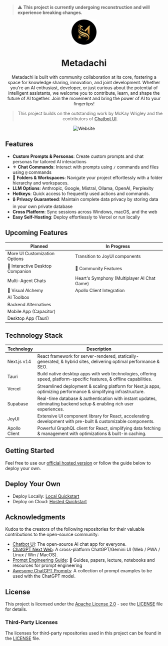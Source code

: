 > ⚠️ **This project is currently undergoing reconstruction and will experience breaking changes.** 

<div align="center">
<img src="public/docs/images/icon-circle.png" alt="Metadachi Icon" style="width: 80px; height: auto;" />
<h1>Metadachi</h1>

[//]: # ([![Web][Web-image]][web-url])
[//]: # ([![Windows][Windows-image]][download-url])
[//]: # ([![MacOS][MacOS-image]][download-url])

[web-url]: https://app.metadachi.com
[download-url]: https://github.com/Phanturne/metadachi/releases
[Web-image]: https://img.shields.io/badge/Web-PWA-orange?logo=microsoftedge
[Windows-image]: https://img.shields.io/badge/-Windows-blue?logo=windows
[MacOS-image]: https://img.shields.io/badge/-MacOS-black?logo=apple
[Linux-image]: https://img.shields.io/badge/-Linux-333?logo=ubuntu
Metadachi is built with community collaboration at its core, fostering a space for knowledge sharing, innovation, and joint development. Whether you're an AI enthusiast, developer, or just curious about the potential of intelligent assistants, we welcome you to contribute, learn, and shape the future of AI together. Join the movement and bring the power of AI to your fingertips!

> This project builds on the outstanding work by McKay Wrigley and the contributors of [Chatbot UI](https://github.com/mckaywrigley/chatbot-ui).

![Website](public/docs/images/screenshot-website.png)

</div>

## Features
- **Custom Prompts & Personas**: Create custom prompts and chat personas for tailored AI interactions
- ⚜️ **Chat Commands**: Interact with prompts using `/` commands and files using `@` commands
- 📁 **Folders & Workspaces**: Navigate your project effortlessly with a folder hierarchy and workspaces.
- **LLM Options**: Anthropic, Google, Mistral, Ollama, OpenAI, Perplexity
- **Hotkeys**: Quick access to frequently used actions and commands.
- 🔒 **Privacy Guaranteed**: Maintain complete data privacy by storing data in your own private database
- **Cross Platform**: Sync sessions across Windows, macOS, and the web
- **Easy Self-Hosting**: Deploy effortlessly to Vercel or run locally

## Upcoming Features
| Planned                           | In Progress                                 | 
|-----------------------------------|---------------------------------------------|
| More UI Customization Options     | Transition to JoyUI components              |
| 🐶 Interactive Desktop Companion  | 🤝 Community Features                       |
| Multi-Agent Chats                 | Heart's Symphony (Multiplayer AI Chat Game) |
| 🎨 Visual Alchemy                 | Apollo Client Integration                   |
| AI Toolbox                        |                                             |
| Backend Alternatives              |                                             |
| Mobile App (Capacitor)            |                                             |
| Desktop App (Tauri)               |                                             |

## Technology Stack
| Technology     | Description                                                                                                            |
|----------------|------------------------------------------------------------------------------------------------------------------------|
| Next.js v14    | React framework for server-rendered, statically-generated, & hybrid sites, delivering optimal performance & SEO.       |
| Tauri          | Build native desktop apps with web technologies, offering speed, platform-specific features, & offline capabilities.   |
| Vercel         | Streamlined deployment & scaling platform for Next.js apps, optimizing performance & simplifying infrastructure.       |
| Supabase       | Real-time database & authentication with instant updates, eliminating backend setup & enabling rich user experiences.  |
| JoyUI          | Extensive UI component library for React, accelerating development with pre-built & customizable components.           |
| Apollo Client  | Powerful GraphQL client for React, simplifying data fetching & management with optimizations & built-in caching.       |


## Getting Started
Feel free to use our [official hosted version](https://metadachi.com) or follow the guide below to deploy your own.

## Deploy Your Own
* Deploy Locally: [Local Quickstart](public/docs/local-quickstart.md)
* Deploy on Cloud: [Hosted Quickstart](public/docs/hosted-quickstart.md)

## Acknowledgments
Kudos to the creators of the following repositories for their valuable contributions to the open-source community:
- [Chatbot UI](https://github.com/mckaywrigley/chatbot-ui): The open-source AI chat app for everyone.
- [ChatGPT Next Web](https://github.com/Yidadaa/ChatGPT-Next-Web): A cross-platform ChatGPT/Gemini UI (Web / PWA / Linux / Win / MacOS).
- [Prompt Engineering Guide](https://github.com/dair-ai/Prompt-Engineering-Guide): 🐙 Guides, papers, lecture, notebooks and resources for prompt engineering
- [Awesome ChatGPT Prompts](https://github.com/f/awesome-chatgpt-prompts): A collection of prompt examples to be used with the ChatGPT model.

## License
This project is licensed under the [Apache License 2.0](LICENSE) - see the [LICENSE](LICENSE) file for details.

### Third-Party Licenses
The licenses for third-party repositories used in this project can be found in the [LICENSE](LICENSE) file.
